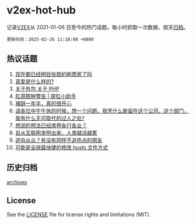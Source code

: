 # v2ex-hot-hub

 记录[V2EX](https://www.v2ex.com/)从 2021-01-06 日至今的热门话题。每小时抓取一次数据，按天[归档](archives)。

`更新时间：2025-02-26 11:18:08 +0800`

## 热议话题

1. [现在都已经明目张胆的刷票房了吗](https://www.v2ex.com/t/1114237)
1. [真爱是什么样的?](https://www.v2ex.com/t/1114055)
1. [关于外包 关于 PHP](https://www.v2ex.com/t/1114241)
1. [肛周脓肿警告 | 提肛小助手](https://www.v2ex.com/t/1114074)
1. [裸辞一年半，真的很开心](https://www.v2ex.com/t/1114129)
1. [请各位中午午休的时候，想一个问题。我凭什么能留在这个公司、这个部门，我有什么无可取代的过人之处?](https://www.v2ex.com/t/1114119)
1. [想润的想法已经席卷各行各业？](https://www.v2ex.com/t/1114265)
1. [自从互联网发明出来，人类越活越累](https://www.v2ex.com/t/1114158)
1. [逆向从众？有没有同样不追热点的朋友](https://www.v2ex.com/t/1114223)
1. [可能是全球最快捷的修改 hosts 文件方式](https://www.v2ex.com/t/1114164)

## 历史归档

[archives](archives)

## License

See the [LICENSE](LICENSE) file for license rights and limitations (MIT).
